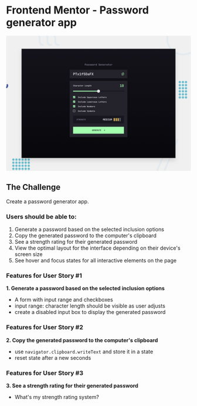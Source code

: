 # Frontend Mentor - Password generator app

![Design preview for the Password generator app coding challenge](./preview.jpg)

## The Challenge
Create a password generator app.

### Users should be able to:
1. Generate a password based on the selected inclusion options
2. Copy the generated password to the computer's clipboard
3. See a strength rating for their generated password
4. View the optimal layout for the interface depending on their device's screen size
5. See hover and focus states for all interactive elements on the page

### Features for User Story #1
**1. Generate a password based on the selected inclusion options**
- A form with input range and checkboxes 
- input range: character length should be visible as user adjusts
- create a disabled input box to display the generated password
 
### Features for User Story #2
**2. Copy the generated password to the computer's clipboard**
- use `navigator.clipboard.writeText` and store it in a state
- reset state after a new seconds

### Features for User Story #3
**3. See a strength rating for their generated password**
- What's my strength rating system?

